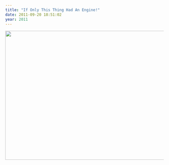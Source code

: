 ```yaml
---
title: "If Only This Thing Had An Engine!"
date: 2011-09-20 18:51:02
year: 2011
---
```

<img title="maddie-windfest-2011" src="{{site.github.url}}/files/2011/09/maddie-windfest-2011.jpg" alt="" width="613" height="409" />
